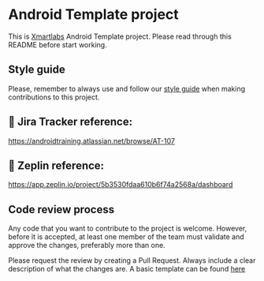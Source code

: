 # Android Template project

This is [Xmartlabs](https://xmartlabs.com) Android Template project.
Please read through this README before start working.

## Style guide

Please, remember to always use and follow our [style guide](https://github.com/xmartlabs/Android-Style-Guide)
when making contributions to this project.

## :link: Jira Tracker reference:

https://androidtraining.atlassian.net/browse/AT-107

## :link: Zeplin reference:

https://app.zeplin.io/project/5b3530fdaa610b6f74a2568a/dashboard

## Code review process

Any code that you want to contribute to the project is welcome. However,
before it is accepted, at least one member of the team must validate and approve
the changes, preferably more than one.

Please request the review by creating a Pull Request. Always include
a clear description of what the changes are. A basic template can be
found [here](.github/PULL_REQUEST_TEMPLATE.md)

